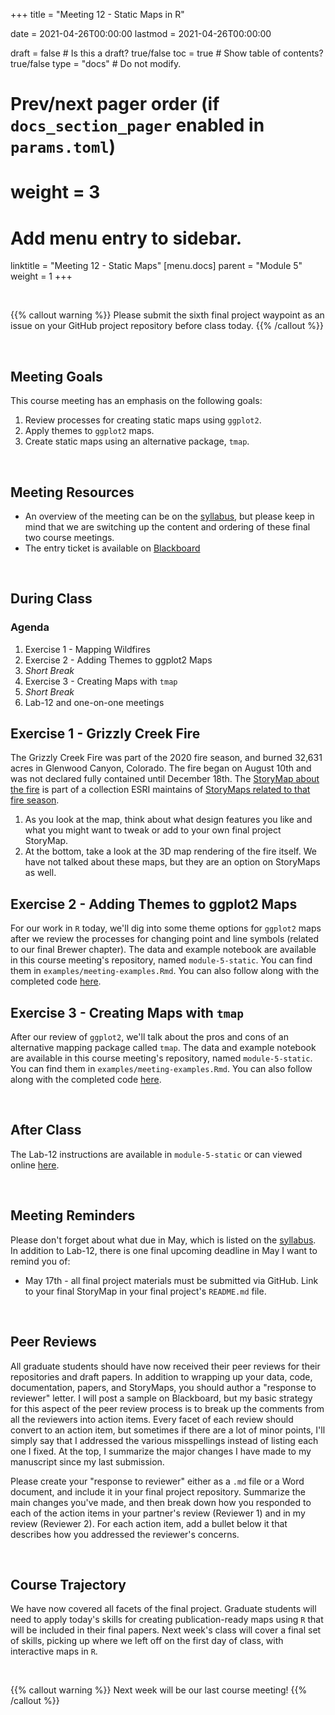 +++
  title = "Meeting 12 - Static Maps in R"
  
  date = 2021-04-26T00:00:00
  lastmod = 2021-04-26T00:00:00
  
  draft = false  # Is this a draft? true/false
  toc = true  # Show table of contents? true/false
  type = "docs"  # Do not modify.
  
  # Prev/next pager order (if `docs_section_pager` enabled in `params.toml`)
  # weight = 3
  
  # Add menu entry to sidebar.
  linktitle = "Meeting 12 - Static Maps"
  [menu.docs]
  parent = "Module 5"
  weight = 1
+++

<br> 

{{% callout warning %}}
Please submit the sixth final project waypoint as an issue on your GitHub project repository before class today.
{{% /callout %}}

<br>

## Meeting Goals
This course meeting has an emphasis on the following goals:

  1. Review processes for creating static maps using `ggplot2`.
  2. Apply themes to `ggplot2` maps.
  3. Create static maps using an alternative package, `tmap`.
  
<br>

## Meeting Resources

  * An overview of the meeting can be on the [syllabus](https://slu-soc5650.github.io/syllabus/module-5-map-products-with-r.html), but please keep in mind that we are switching up the content and ordering of these final two course meetings.
  * The entry ticket is available on [Blackboard](https://blackboard.slu.edu/)

<br>

## During Class
### Agenda

  1. Exercise 1 - Mapping Wildfires
  2. Exercise 2 - Adding Themes to ggplot2 Maps
  3. *Short Break*
  4. Exercise 3 - Creating Maps with `tmap`
  5. *Short Break*
  6. Lab-12 and one-on-one meetings

## Exercise 1 - Grizzly Creek Fire
The Grizzly Creek Fire was part of the 2020 fire season, and burned 32,631 acres in Glenwood Canyon, Colorado. The fire began on August 10th and was not declared fully contained until December 18th. The [StoryMap about the fire](https://storymaps.arcgis.com/collections/6c3a35fdf9d049298874d8c27a6ca0cb?item=4) is part of a collection ESRI maintains of [StoryMaps related to that fire season](https://storymaps.arcgis.com/collections/6c3a35fdf9d049298874d8c27a6ca0cb).

  1. As you look at the map, think about what design features you like and what you might want to tweak or add to your own final project StoryMap. 
  2. At the bottom, take a look at the 3D map rendering of the fire itself. We have not talked about these maps, but they are an option on StoryMaps as well.
  
## Exercise 2 - Adding Themes to ggplot2 Maps
For our work in `R` today, we'll dig into some theme options for `ggplot2` maps after we review the processes for changing point and line symbols (related to our final Brewer chapter). The data and example notebook are available in this course meeting's repository, named `module-5-static`. You can find them in `examples/meeting-examples.Rmd`. You can also follow along with the completed code [here](https://slu-soc5650.github.io/module-5-static/index.nb.html).

## Exercise 3 - Creating Maps with `tmap`
After our review of `ggplot2`, we'll talk about the pros and cons of an alternative mapping package called `tmap`. The data and example notebook are available in this course meeting's repository, named `module-5-static`. You can find them in `examples/meeting-examples.Rmd`. You can also follow along with the completed code [here](https://slu-soc5650.github.io/module-5-static/index.nb.html).

<br>

## After Class
The Lab-12 instructions are available in `module-5-static` or can viewed online [here](https://github.com/slu-soc5650/module-5-static/blob/master/assignments/lab-12.pdf). 

<br>

## Meeting Reminders
Please don't forget about what due in May, which is listed on the [syllabus](ttps://slu-soc5650.github.io/syllabus/module-5-map-products-with-r.html). In addition to Lab-12, there is one final upcoming deadline in May I want to remind you of: 

  * May 17th - all final project materials must be submitted via GitHub. Link to your final StoryMap in your final project's `README.md` file.
  
<br>

## Peer Reviews  
All graduate students should have now received their peer reviews for their repositories and draft papers. In addition to wrapping up your data, code, documentation, papers, and StoryMaps, you should author a "response to reviewer" letter. I will post a sample on Blackboard, but my basic strategy for this aspect of the peer review process is to break up the comments from all the reviewers into action items. Every facet of each review should convert to an action item, but sometimes if there are a lot of minor points, I'll simply say that I addressed the various misspellings instead of listing each one I fixed. At the top, I summarize the major changes I have made to my manuscript since my last submission.

Please create your "response to reviewer" either as a `.md` file or a Word document, and include it in your final project repository. Summarize the main changes you've made, and then break down how you responded to each of the action items in your partner's review (Reviewer 1) and in my review (Reviewer 2). For each action item, add a bullet below it that describes how you addressed the reviewer's concerns.

<br>

## Course Trajectory
We have now covered all facets of the final project. Graduate students will need to apply today's skills for creating publication-ready maps using `R` that will be included in their final papers. Next week's class will cover a final set of skills, picking up where we left off on the first day of class, with interactive maps in `R`.

<br> 

{{% callout warning %}}
Next week will be our last course meeting!
{{% /callout %}}


<br>